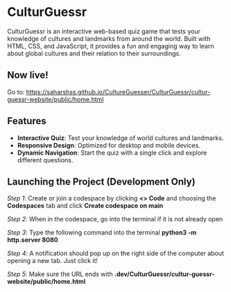# CulturGuessr

CulturGuessr is an interactive web-based quiz game that tests your knowledge of cultures and landmarks from around the world. Built with HTML, CSS, and JavaScript, it provides a fun and engaging way to learn about global cultures and their relation to their surroundings.

## Now live! 
Go to: https://saharshss.github.io/CultureGuesser/CulturGuessr/cultur-guessr-website/public/home.html

## Features

- **Interactive Quiz**: Test your knowledge of world cultures and landmarks.
- **Responsive Design**: Optimized for desktop and mobile devices.
- **Dynamic Navigation**: Start the quiz with a single click and explore different questions.

## Launching the Project (Development Only)
_Step 1_: Create or join a codespace by clicking **<> Code** and choosing the **Codespaces** tab and click **Create codespace on main**

_Step 2_: When in the codespace, go into the terminal if it is not already open

_Step 3_: Type the following command into the terminal **python3 -m http.server 8080**

_Step 4_: A notification should pop up on the right side of the computer about opening a new tab. Just click it!

_Step 5_: Make sure the URL ends with **.dev/CulturGuessr/cultur-guessr-website/public/home.html**
